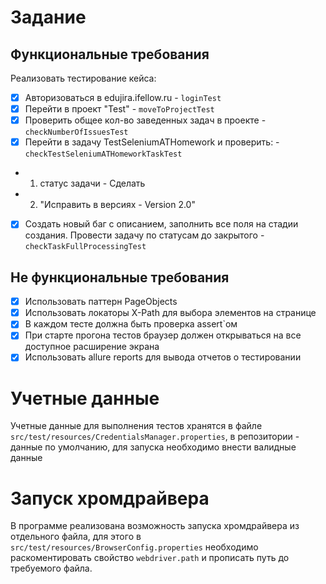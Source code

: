 # Задание

## Функциональные требования
Реализовать тестирование кейса:
- [x] Авторизоваться в edujira.ifellow.ru - `loginTest`
- [x] Перейти в проект "Test" - `moveToProjectTest`
- [x] Проверить общее кол-во заведенных задач в проекте - `checkNumberOfIssuesTest`
- [x] Перейти в задачу TestSeleniumATHomework и проверить: - `checkTestSeleniumATHomeworkTaskTest`
- 1. статус задачи - Сделать
- 2. "Исправить в версиях - Version 2.0"
- [x] Создать новый баг с описанием, заполнить все поля на стадии создания. Провести задачу по статусам до закрытого - `checkTaskFullProcessingTest`

## Не функциональные требования
- [x] Использовать паттерн PageObjects
- [x] Использовать локаторы X-Path для выбора элементов на странице
- [x] В каждом тесте должна быть проверка assert`ом
- [x] При старте прогона тестов браузер должен открываться на все доступное расширение экрана
- [x] Использовать allure reports для вывода отчетов о тестировании

# Учетные данные
Учетные данные для выполнения тестов хранятся в файле `src/test/resources/CredentialsManager.properties`, в репозитории - данные по умолчанию, для запуска необходимо внести валидные данные

# Запуск хромдрайвера
В программе реализована возможность запуска хромдрайвера из отдельного файла, для этого в `src/test/resources/BrowserConfig.properties` необходимо раскоментировать свойство `webdriver.path` и прописать путь до требуемого файла.
